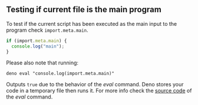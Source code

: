 ## Testing if current file is the main program

To test if the current script has been executed as the main input to the program
check `import.meta.main`.

```ts
if (import.meta.main) {
  console.log("main");
}
```

Please also note that running:

```shell
deno eval "console.log(import.meta.main)"
```

Outputs `true` due to the behavior of the _eval_ command. Deno stores
your code in a temporary file then runs it. For more info check the
[source code](https://github.com/denoland/deno/blob/master/cli/main.rs#L341)
of the _eval_ command.
